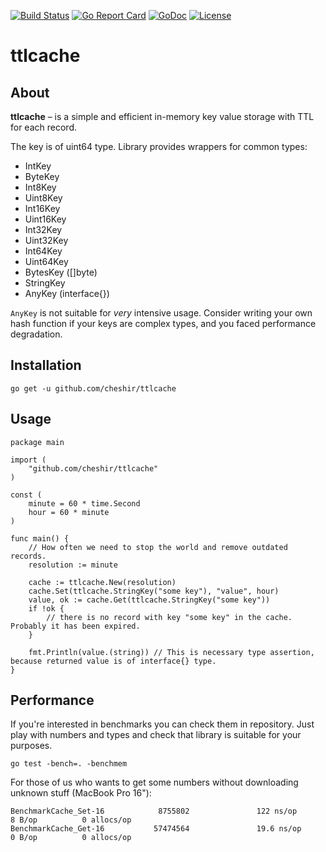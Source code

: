 [![Build Status](https://travis-ci.com/cheshir/ttlcache.svg?branch=master)](https://travis-ci.com/cheshir/ttlcache)
[![Go Report Card](https://goreportcard.com/badge/cheshir/ttlcache)](https://goreportcard.com/report/github.com/cheshir/ttlcache)
[![GoDoc](https://godoc.org/github.com/cheshir/ttlcache?status.svg)](https://godoc.org/github.com/cheshir/ttlcache)
[![License](https://img.shields.io/badge/license-MIT-blue.svg)](https://github.com/cheshir/go-mq/blob/master/LICENSE)

# ttlcache

## About

**ttlcache** – is a simple and efficient in-memory key value storage with TTL for each record.

The key is of uint64 type. Library provides wrappers for common types:

* IntKey
* ByteKey
* Int8Key
* Uint8Key
* Int16Key
* Uint16Key
* Int32Key
* Uint32Key
* Int64Key
* Uint64Key
* BytesKey ([]byte)
* StringKey
* AnyKey (interface{})

`AnyKey` is not suitable for _very_ intensive usage. Consider writing your own hash function if your keys are complex types, 
and you faced performance degradation.

## Installation

`go get -u github.com/cheshir/ttlcache`

## Usage

```
package main

import (
    "github.com/cheshir/ttlcache"
)

const (
    minute = 60 * time.Second
    hour = 60 * minute
)

func main() {
    // How often we need to stop the world and remove outdated records.
	resolution := minute

	cache := ttlcache.New(resolution)
	cache.Set(ttlcache.StringKey("some key"), "value", hour)
	value, ok := cache.Get(ttlcache.StringKey("some key"))
	if !ok {
		// there is no record with key "some key" in the cache. Probably it has been expired.
	}

	fmt.Println(value.(string)) // This is necessary type assertion, because returned value is of interface{} type.
}
```

## Performance

If you're interested in benchmarks you can check them in repository.
Just play with numbers and types and check that library is suitable for your purposes.

`go test -bench=. -benchmem`

For those of us who wants to get some numbers without downloading unknown stuff (MacBook Pro 16"):

```
BenchmarkCache_Set-16            8755802               122 ns/op               8 B/op          0 allocs/op
BenchmarkCache_Get-16           57474564               19.6 ns/op              0 B/op          0 allocs/op
```
